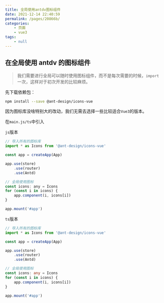 ```yaml
---
title: 全局使用antdv图标组件
date: 2021-12-14 22:40:59
permalink: /pages/20866b/
categories:
    - 页面
    - vue3
tags:
    - null
---
```


## 在全局使用 antdv 的图标组件

> 我们需要进行全局可以随时使用图标组件，而不是每次需要的时候，`import`一次，这样对于初次开发的比较麻烦。

先下载依赖包：

```bash
npm install --save @ant-design/icons-vue
```

因为图标库没啥特别大的改动，我们无需去选择一些比较适合`Vue3`的版本。

在`main.js/ts`中引入

`js`版本

```javascript
// 导入所有的图标库
import * as Icons from '@ant-design/icons-vue'

const app = createApp(App)

app.use(store)
    .use(router)
    .use(Antd)

// 全局使用图标
const icons: any = Icons
for (const i in icons) {
    app.component(i, icons[i])
}

app.mount('#app')
```

`ts`版本

```typescript
// 导入所有的图标库
import * as Icons from '@ant-design/icons-vue'

const app = createApp(App)

app.use(store)
    .use(router)
    .use(Antd)

// 全局使用图标
const icons: any = Icons
for (const i in icons) {
    app.component(i, icons[i])
}

app.mount('#app')
```

